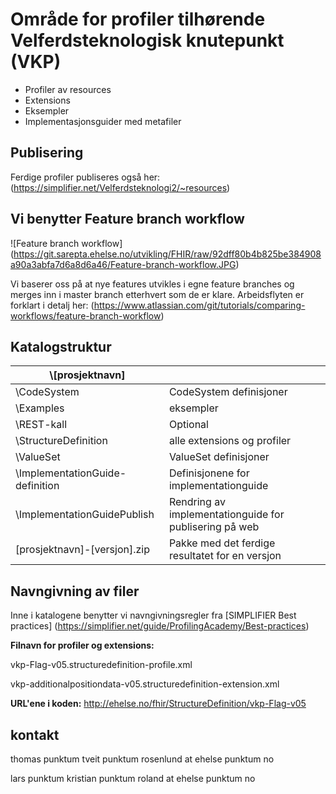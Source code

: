 # Område for profiler tilhørende Velferdsteknologisk knutepunkt (VKP)
- Profiler av resources
- Extensions
- Eksempler
- Implementasjonsguider med metafiler

## Publisering
Ferdige profiler publiseres også her: 
(https://simplifier.net/Velferdsteknologi2/~resources)

## Vi benytter Feature branch workflow
![Feature branch workflow]
(https://git.sarepta.ehelse.no/utvikling/FHIR/raw/92dff80b4b825be384908a90a3abfa7d6a8d6a46/Feature-branch-workflow.JPG)

Vi baserer oss på at nye features utvikles i egne feature branches og merges inn i master branch etterhvert som de er klare. Arbeidsflyten er forklart i detalj her:
(https://www.atlassian.com/git/tutorials/comparing-workflows/feature-branch-workflow)

## Katalogstruktur

|\\[prosjektnavn]| |
|---|---|
|   \\CodeSystem | CodeSystem definisjoner |
|   \\Examples | eksempler |
|   \\REST-kall | Optional |
|   \\StructureDefinition | alle extensions og profiler |
|   \\ValueSet | ValueSet definisjoner |
|   \\ImplementationGuide-definition | Definisjonene for implementationguide |
|   \\ImplementationGuidePublish | Rendring av implementationguide for publisering på web |
|   [prosjektnavn]-[versjon].zip | Pakke med det ferdige resultatet for en versjon |

## Navngivning av filer
Inne i katalogene benytter vi navngivningsregler fra [SIMPLIFIER Best practices] (https://simplifier.net/guide/ProfilingAcademy/Best-practices)

**Filnavn for profiler og extensions:**

vkp-Flag-v05.structuredefinition-profile.xml

vkp-additionalpositiondata-v05.structuredefinition-extension.xml

**URL'ene i koden:**
http://ehelse.no/fhir/StructureDefinition/vkp-Flag-v05

## kontakt

thomas punktum tveit punktum rosenlund at ehelse punktum no

lars punktum kristian punktum roland at ehelse punktum no